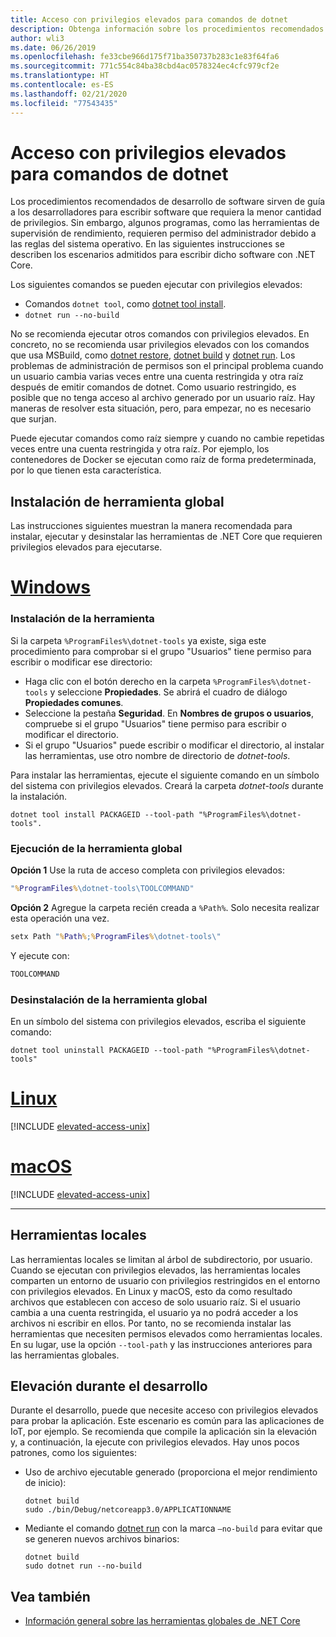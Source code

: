 ```yaml
---
title: Acceso con privilegios elevados para comandos de dotnet
description: Obtenga información sobre los procedimientos recomendados para los comandos de dotnet que requieren acceso con privilegios elevados.
author: wli3
ms.date: 06/26/2019
ms.openlocfilehash: fe33cbe966d175f71ba350737b283c1e83f64fa6
ms.sourcegitcommit: 771c554c84ba38cbd4ac0578324ec4cfc979cf2e
ms.translationtype: HT
ms.contentlocale: es-ES
ms.lasthandoff: 02/21/2020
ms.locfileid: "77543435"
---
```

# <a name="elevated-access-for-dotnet-commands"></a>Acceso con privilegios elevados para comandos de dotnet

Los procedimientos recomendados de desarrollo de software sirven de guía a los desarrolladores para escribir software que requiera la menor cantidad de privilegios. Sin embargo, algunos programas, como las herramientas de supervisión de rendimiento, requieren permiso del administrador debido a las reglas del sistema operativo. En las siguientes instrucciones se describen los escenarios admitidos para escribir dicho software con .NET Core. 

Los siguientes comandos se pueden ejecutar con privilegios elevados:

- Comandos `dotnet tool`, como [dotnet tool install](dotnet-tool-install.md).
- `dotnet run --no-build`

No se recomienda ejecutar otros comandos con privilegios elevados. En concreto, no se recomienda usar privilegios elevados con los comandos que usa MSBuild, como [dotnet restore](dotnet-restore.md), [dotnet build](dotnet-build.md) y [dotnet run](dotnet-run.md). Los problemas de administración de permisos son el principal problema cuando un usuario cambia varias veces entre una cuenta restringida y otra raíz después de emitir comandos de dotnet. Como usuario restringido, es posible que no tenga acceso al archivo generado por un usuario raíz. Hay maneras de resolver esta situación, pero, para empezar, no es necesario que surjan.

Puede ejecutar comandos como raíz siempre y cuando no cambie repetidas veces entre una cuenta restringida y otra raíz. Por ejemplo, los contenedores de Docker se ejecutan como raíz de forma predeterminada, por lo que tienen esta característica.

## <a name="global-tool-installation"></a>Instalación de herramienta global

Las instrucciones siguientes muestran la manera recomendada para instalar, ejecutar y desinstalar las herramientas de .NET Core que requieren privilegios elevados para ejecutarse.

<!-- markdownlint-disable MD025 -->

# <a name="windows"></a>[Windows](#tab/windows)

### <a name="install-the-tool"></a>Instalación de la herramienta

Si la carpeta `%ProgramFiles%\dotnet-tools` ya existe, siga este procedimiento para comprobar si el grupo "Usuarios" tiene permiso para escribir o modificar ese directorio:

- Haga clic con el botón derecho en la carpeta `%ProgramFiles%\dotnet-tools` y seleccione **Propiedades**. Se abrirá el cuadro de diálogo **Propiedades comunes**. 
- Seleccione la pestaña **Seguridad**. En **Nombres de grupos o usuarios**, compruebe si el grupo "Usuarios" tiene permiso para escribir o modificar el directorio. 
- Si el grupo "Usuarios" puede escribir o modificar el directorio, al instalar las herramientas, use otro nombre de directorio de *dotnet-tools*.

Para instalar las herramientas, ejecute el siguiente comando en un símbolo del sistema con privilegios elevados. Creará la carpeta *dotnet-tools* durante la instalación.

```dotnetcli
dotnet tool install PACKAGEID --tool-path "%ProgramFiles%\dotnet-tools".
```

### <a name="run-the-global-tool"></a>Ejecución de la herramienta global

**Opción 1** Use la ruta de acceso completa con privilegios elevados:

```cmd
"%ProgramFiles%\dotnet-tools\TOOLCOMMAND"
```

**Opción 2** Agregue la carpeta recién creada a `%Path%`. Solo necesita realizar esta operación una vez.

```cmd
setx Path "%Path%;%ProgramFiles%\dotnet-tools\"
```

Y ejecute con:

```cmd
TOOLCOMMAND
```

### <a name="uninstall-the-global-tool"></a>Desinstalación de la herramienta global

En un símbolo del sistema con privilegios elevados, escriba el siguiente comando:

```dotnetcli
dotnet tool uninstall PACKAGEID --tool-path "%ProgramFiles%\dotnet-tools"
```

# <a name="linux"></a>[Linux](#tab/linux)

[!INCLUDE [elevated-access-unix](../../../includes/elevated-access-unix.md)]

# <a name="macos"></a>[macOS](#tab/macos)

[!INCLUDE [elevated-access-unix](../../../includes/elevated-access-unix.md)]

---

## <a name="local-tools"></a>Herramientas locales

Las herramientas locales se limitan al árbol de subdirectorio, por usuario. Cuando se ejecutan con privilegios elevados, las herramientas locales comparten un entorno de usuario con privilegios restringidos en el entorno con privilegios elevados. En Linux y macOS, esto da como resultado archivos que establecen con acceso de solo usuario raíz. Si el usuario cambia a una cuenta restringida, el usuario ya no podrá acceder a los archivos ni escribir en ellos. Por tanto, no se recomienda instalar las herramientas que necesiten permisos elevados como herramientas locales. En su lugar, use la opción `--tool-path` y las instrucciones anteriores para las herramientas globales.

## <a name="elevation-during-development"></a>Elevación durante el desarrollo

Durante el desarrollo, puede que necesite acceso con privilegios elevados para probar la aplicación. Este escenario es común para las aplicaciones de IoT, por ejemplo. Se recomienda que compile la aplicación sin la elevación y, a continuación, la ejecute con privilegios elevados. Hay unos pocos patrones, como los siguientes:

- Uso de archivo ejecutable generado (proporciona el mejor rendimiento de inicio):

   ```dotnetcli
   dotnet build
   sudo ./bin/Debug/netcoreapp3.0/APPLICATIONNAME
   ```
    
- Mediante el comando [dotnet run](dotnet-run.md) con la marca `—no-build` para evitar que se generen nuevos archivos binarios:

   ```dotnetcli
   dotnet build
   sudo dotnet run --no-build
   ```

## <a name="see-also"></a>Vea también

- [Información general sobre las herramientas globales de .NET Core](global-tools.md)
